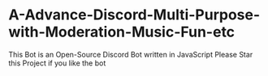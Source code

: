 # A-Advance-Discord-Multi-Purpose-with-Moderation-Music-Fun-etc
This Bot is an Open-Source Discord Bot written in JavaScript Please Star this Project if you like the bot
